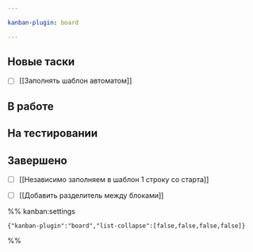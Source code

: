 ```yaml
---

kanban-plugin: board

---
```


## Новые таски

- [ ] [[Заполнять шаблон автоматом]]


## В работе



## На тестировании



## Завершено

- [ ] [[Независимо заполняем в шаблон 1 строку со старта]]
- [ ] [[Добавить разделитель между блоками]]




%% kanban:settings
```
{"kanban-plugin":"board","list-collapse":[false,false,false,false]}
```
%%